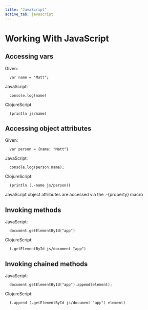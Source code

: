 ```yaml
---
title: "JavaScript"
active_tab: javascript
---
```

# Working With JavaScript

## Accessing vars

Given:

``` 
  var name = "Matt";
```

JavaScript:

``` 
  console.log(name)
```

ClojureScript

```
  (println js/name)
```

## Accessing object attributes

Given: 
 
```
  var person = {name: "Matt"}
```

JavaScript:

```
  console.log(person.name);
```

ClojureScript:

```
  (println (.-name js/person))
```

JavaScript object attributes are accessed via the .-{property} macro

## Invoking methods

JavaScript:

```
  document.getElementById("app")
```

ClojureScript:

```
  (.getElementById js/document "app")
```

## Invoking chained methods

JavaScript:

```
  document.getElementById("app").append(element);
```
                    
ClojureScript:

```
  (.append (.getElementById js/document "app") element)
```

